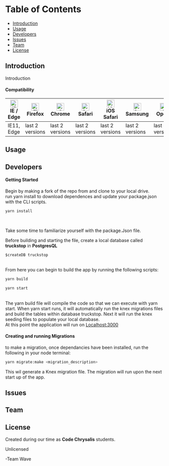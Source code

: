 

# Table of Contents
  * [Introduction](#Introduction)
  * [Usage](#Usage)
  * [Developers](#Developers)
  * [Issues](#Issues)
  * [Team](#Team)
  * [License](#License)

## Introduction

Introduction

#### Compatibility

| [<img src="https://raw.githubusercontent.com/alrra/browser-logos/master/src/edge/edge_48x48.png" alt="IE / Edge" width="24px" height="24px" />](http://godban.github.io/browsers-support-badges/)<br/>IE / Edge | [<img src="https://raw.githubusercontent.com/alrra/browser-logos/master/src/firefox/firefox_48x48.png" alt="Firefox" width="24px" height="24px" />](http://godban.github.io/browsers-support-badges/)<br/>Firefox | [<img src="https://raw.githubusercontent.com/alrra/browser-logos/master/src/chrome/chrome_48x48.png" alt="Chrome" width="24px" height="24px" />](http://godban.github.io/browsers-support-badges/)<br/>Chrome | [<img src="https://raw.githubusercontent.com/alrra/browser-logos/master/src/safari/safari_48x48.png" alt="Safari" width="24px" height="24px" />](http://godban.github.io/browsers-support-badges/)<br/>Safari | [<img src="https://raw.githubusercontent.com/alrra/browser-logos/master/src/safari-ios/safari-ios_48x48.png" alt="iOS Safari" width="24px" height="24px" />](http://godban.github.io/browsers-support-badges/)<br/>iOS Safari | [<img src="https://raw.githubusercontent.com/alrra/browser-logos/master/src/samsung-internet/samsung-internet_48x48.png" alt="Samsung" width="24px" height="24px" />](http://godban.github.io/browsers-support-badges/)<br/>Samsung | [<img src="https://raw.githubusercontent.com/alrra/browser-logos/master/src/opera/opera_48x48.png" alt="Opera" width="24px" height="24px" />](http://godban.github.io/browsers-support-badges/)<br/>Opera |
| --------- | --------- | --------- | --------- | --------- | --------- | --------- |
| IE11, Edge| last 2 versions| last 2 versions| last 2 versions| last 2 versions| last 2 versions| last 2 versions


## Usage



## Developers




#### Getting Started

Begin by making a fork of the repo from <link> and clone to your local drive. 
<br>
run yarn install to download dependences and update your package.json with the CLI scripts.
<br>

```bash
yarn install
```
<br>

Take some time to familiarize yourself with the package.Json file.
<br>

Before building and starting the file, create a local database called <b>truckstop</b> in <b>PostgresQL</b>
<br>

```
$createDB truckstop
```
<br>
From here you can begin to build the app by running the following scripts:
<br>

```bash
yarn build
```

```bash
yarn start
```
<br>
The yarn build file will compile the code so that we can execute with yarn start. When yarn start runs, it will automatically run the knex migrations files and build the tables within database truckstop. Next it will run the knex seeding files to populate your local database. 
<br>
At this point the application will run on <a href= "http://localhost:3000/">Localhost:3000 </a>
<br>

#### Creating and running Migrations
to make a migration, once dependancies have been installed, run the following in your node terminal:

```bash
yarn migrate:make <migration_description>
```

This wil generate a Knex migration file. The migration will run upon the next start up of the app.


## Issues


## Team




## License

Created during our time as <b>Code Chrysalis</b> students.

Unlicensed

-Team Wave

